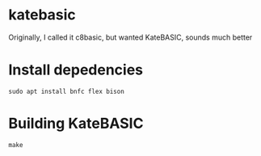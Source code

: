 # katebasic

Originally, I called it c8basic, but wanted KateBASIC, sounds much better

# Install depedencies

```
sudo apt install bnfc flex bison
```

# Building KateBASIC

```
make
```
